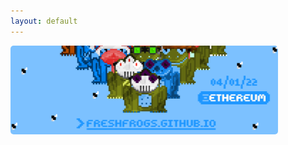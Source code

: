```yaml
---
layout: default
---
```

<title>Fresh Frogs NFT</title>
<img src="/assets/frogs/twitterBanner2.png" style="border-radius: 5px; width: 85%;">